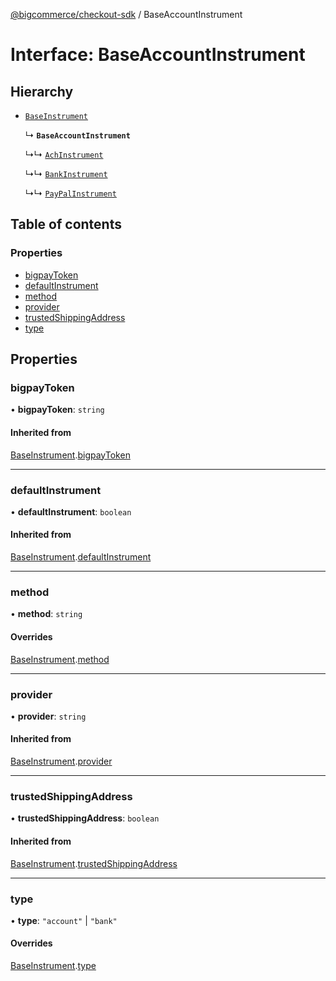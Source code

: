 [@bigcommerce/checkout-sdk](../README.md) / BaseAccountInstrument

# Interface: BaseAccountInstrument

## Hierarchy

- [`BaseInstrument`](BaseInstrument.md)

  ↳ **`BaseAccountInstrument`**

  ↳↳ [`AchInstrument`](AchInstrument.md)

  ↳↳ [`BankInstrument`](BankInstrument.md)

  ↳↳ [`PayPalInstrument`](PayPalInstrument.md)

## Table of contents

### Properties

- [bigpayToken](BaseAccountInstrument.md#bigpaytoken)
- [defaultInstrument](BaseAccountInstrument.md#defaultinstrument)
- [method](BaseAccountInstrument.md#method)
- [provider](BaseAccountInstrument.md#provider)
- [trustedShippingAddress](BaseAccountInstrument.md#trustedshippingaddress)
- [type](BaseAccountInstrument.md#type)

## Properties

### bigpayToken

• **bigpayToken**: `string`

#### Inherited from

[BaseInstrument](BaseInstrument.md).[bigpayToken](BaseInstrument.md#bigpaytoken)

___

### defaultInstrument

• **defaultInstrument**: `boolean`

#### Inherited from

[BaseInstrument](BaseInstrument.md).[defaultInstrument](BaseInstrument.md#defaultinstrument)

___

### method

• **method**: `string`

#### Overrides

[BaseInstrument](BaseInstrument.md).[method](BaseInstrument.md#method)

___

### provider

• **provider**: `string`

#### Inherited from

[BaseInstrument](BaseInstrument.md).[provider](BaseInstrument.md#provider)

___

### trustedShippingAddress

• **trustedShippingAddress**: `boolean`

#### Inherited from

[BaseInstrument](BaseInstrument.md).[trustedShippingAddress](BaseInstrument.md#trustedshippingaddress)

___

### type

• **type**: ``"account"`` \| ``"bank"``

#### Overrides

[BaseInstrument](BaseInstrument.md).[type](BaseInstrument.md#type)
